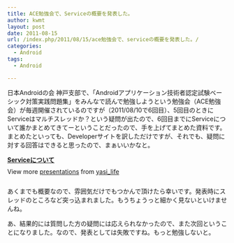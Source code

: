 ```yaml
---
title: ACE勉強会で、Serviceの概要を発表した。
author: kwmt
layout: post
date: 2011-08-15
url: /index.php/2011/08/15/ace勉強会で、serviceの概要を発表した。/
categories:
  - Android
tags:
  - Android

---
```

日本Androidの会 神戸支部で、「Androidアプリケーション技術者認定試験ベーシック対策実践問題集」をみんなで読んで勉強しようという勉強会（ACE勉強会）が毎週開催されているのですが（2011/08/10で6回目）、5回目のときにServiceはマルチスレッドか？という疑問が出たので、6回目までにServiceについて誰かまとめてきてーということだったので、手を上げてまとめた資料です。まとめたといっても、Developerサイトを訳しただけですが、それでも、疑問に対する回答はできると思ったので、まぁいいかなと。

<div style="width:425px" id="__ss_8852449">
  <strong style="display:block;margin:12px 0 4px"><a href="http://www.slideshare.net/yasi_life/service-8852449" title="Serviceについて" target="_blank">Serviceについて</a></strong> 
  
  <div style="padding:5px 0 12px">
    View more <a href="http://www.slideshare.net/" target="_blank">presentations</a> from <a href="http://www.slideshare.net/yasi_life" target="_blank">yasi_life</a>
  </div></p>
</div>

あくまでも概要なので、雰囲気だけでもつかんで頂けたら幸いです。発表時にスレッドのところなど突っ込まれました。もうちょうっと細かく見ないといけませんね。 

あ、結果的には質問した方の疑問には応えられなかったので、また次回ということになりました。なので、発表としては失敗ですね。もっと勉強しないと。